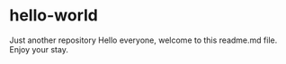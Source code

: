 # hello-world
Just another repository
Hello everyone, welcome to this readme.md file. Enjoy your stay.
